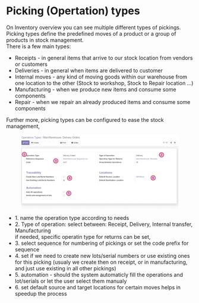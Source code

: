 # Picking (Opertation) types

On Inventory overview you can see multiple different types of pickings.\
Picking types define the predefined moves of a product or a group of products in stock management.\
There is a few main types:

* Receipts - in general items that arrive to our stock location from vendors or customers
* Deliveries - in general when items are delivered to customer
* Internal moves - any kind of moving goods within our warehouse from one location to the other (Stock to workshop, Stock to Repair location ...)
* Manufacturing - when we produce new items and consume some components
* Repair - when we repair an already produced items and consume some components

Further more, picking types can be configured to ease the stock management,&#x20;

<figure><img src="../../.gitbook/assets/image (152).png" alt=""><figcaption></figcaption></figure>

* 1\. name the operation type according to needs
* 2\. Type of operation: select between: Receipt, Delivery, Internal transfer, Manufacturing\
  if needed, specific operatin type for returns can be set,
* 3\. select sequence for numbering of pickings or set the code prefix for sequence
* 4\. set if we need to create new lots/serial numbers or use existing ones for this picking (usualy we create then on receipt, or in manufacturing, and just use existing in all other pickings)
* 5\. automation - should the system automaticly fill the operations and lot/serials or let the user select them manualy
* 6\. set default source and target locations for certain moves helps in speedup the process
